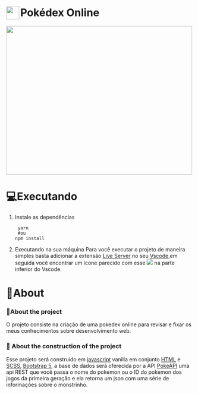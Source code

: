# <img width="35px" height="35px"  align="left"  src="https://i.pinimg.com/originals/09/da/92/09da926c2b94d95008a9e3b2f60bfdd3.png" />Pokédex Online

<img width="500px" height="400px"   src="https://user-images.githubusercontent.com/44758448/152666784-e8fa629c-3118-4387-8638-425c13d626db.png" />

# 💻Executando

<ol start="1">
  <li>
     Instale as dependências

   ```
    yarn
    #ou
   npm install
 ```

   </li>
  <li>
   Executando na sua máquina
 Para você executar o projeto de maneira simples basta adicionar a extensão <a  href="https://marketplace.visualstudio.com/items?itemName=ritwickdey.LiveServer">Live Server</a> no seu <a  href="https://code.visualstudio.com">Vscode</a>,em seguida você encontrar um ícone parecido com esse <img src="https://user-images.githubusercontent.com/44758448/152668606-d84a426e-3d3e-4e83-9fec-0e672ca4df09.png"> na parte inferior do Vscode.
   </li>
</ol>

# 📖About

### 📝About the project

O projeto consiste na criação de uma pokedex online para revisar e fixar os meus conhecimentos sobre desenvolvimento web.

### 🔨 About the construction of the project

Esse projeto será construído em <a  href="https://developer.mozilla.org/pt-BR/docs/Web/JavaScript">javascript</a> vanilla em conjunto <a href="https://developer.mozilla.org/pt-BR/docs/Web/HTML">HTML</a> e  <a  href="https://sass-lang.com">SCSS</a>, <a  href="https://getbootstrap.com/docs/5.0/getting-started/introduction/">Bootstrap 5</a>, a base de dados será oferecida por a API <a href="https://pokeapi.co">PokeAPI</a> uma api REST que você passa o nome do pokemon ou o ID do pokemon dos jogos da primeira geração e ela retorna um json com uma série de informações sobre o monstrinho.